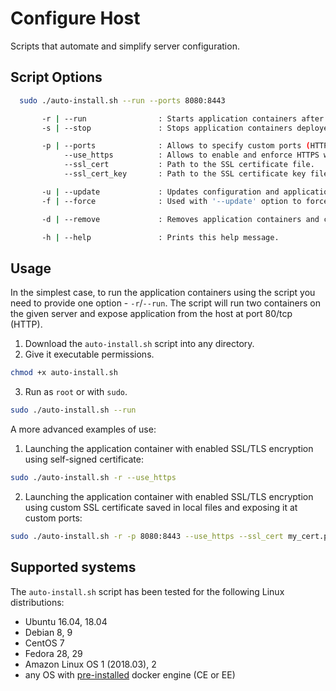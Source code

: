# Configure Host

Scripts that automate and simplify server configuration.

## Script Options

```bash
  sudo ./auto-install.sh --run --ports 8080:8443

       -r | --run                : Starts application containers after verifying dependencies.
       -s | --stop               : Stops application containers deployed on the server temporarily.

       -p | --ports              : Allows to specify custom ports (HTTP and HTTPS) on which application will be exposed on host.
            --use_https          : Allows to enable and enforce HTTPS with Web Server.
            --ssl_cert           : Path to the SSL certificate file.
            --ssl_cert_key       : Path to the SSL certificate key file.

       -u | --update             : Updates configuration and application containers.
       -f | --force              : Used with '--update' option to force update of the configuration and application contaienrs.

       -d | --remove             : Removes application containers and configuration files from the server.

       -h | --help               : Prints this help message.
```

## Usage

In the simplest case, to run the application containers using the script you need to provide one option - `-r`/`--run`. The script will run two containers on the given server and expose application from the host at port 80/tcp (HTTP).

1. Download the `auto-install.sh` script into any directory.
2. Give it executable permissions.
```bash
chmod +x auto-install.sh
```
3. Run as `root` or with `sudo`.
```bash
sudo ./auto-install.sh --run
```

A more advanced examples of use:

1. Launching the application container with enabled SSL/TLS encryption using self-signed certificate:
```bash
sudo ./auto-install.sh -r --use_https
```
2. Launching the application container with enabled SSL/TLS encryption using custom SSL certificate saved in local files and exposing it at custom ports:
```bash
sudo ./auto-install.sh -r -p 8080:8443 --use_https --ssl_cert my_cert.pem --ssl_cert_key my_cert.key
```

## Supported systems

The `auto-install.sh` script has been tested for the following Linux distributions:

* Ubuntu 16.04, 18.04
* Debian 8, 9
* CentOS 7
* Fedora 28, 29
* Amazon Linux OS 1 (2018.03), 2
* any OS with [pre-installed](https://docs.docker.com/install/) docker engine (CE or EE)
